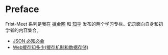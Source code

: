 # Preface

Frist-Meet 系列是我在 [掘金网](https://juejin.im/user/58d34d1b44d90400685b1691/posts) 和 [知乎](https://zhuanlan.zhihu.com/xiaokedada) 发布的两个学习专栏。记录面向自身和初学者的内容集合。

+ [JSON 必知必会](./First-Meet-JSON.md)
+ [Web缓存知多少(缓存机制和数据存储)](./First-Meet-Cache.md)